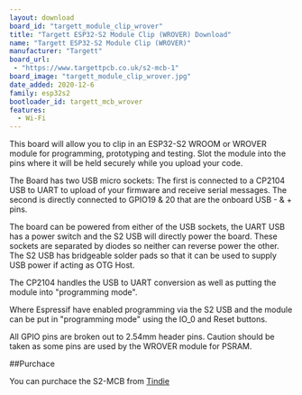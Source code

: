 ```yaml
---
layout: download
board_id: "targett_module_clip_wrover"
title: "Targett ESP32-S2 Module Clip (WROVER) Download"
name: "Targett ESP32-S2 Module Clip (WROVER)"
manufacturer: "Targett"
board_url:
 - "https://www.targettpcb.co.uk/s2-mcb-1"
board_image: "targett_module_clip_wrover.jpg"
date_added: 2020-12-6
family: esp32s2
bootloader_id: targett_mcb_wrover
features:
  - Wi-Fi
---
```


This board will allow you to clip in an ESP32-S2 WROOM or WROVER module for programming, prototyping and testing. Slot the module into the pins where it will be held securely while you upload your code.

The Board has two USB micro sockets: The first is connected to a CP2104 USB to UART to upload of your firmware and receive serial messages. The second is directly connected to GPIO19 & 20 that are the onboard USB - & + pins.

The board can be powered from either of the USB sockets, the UART USB has a power switch and the S2 USB will directly power the board. These sockets are separated by diodes so neither can reverse power the other. The S2 USB has bridgeable solder pads so that it can be used to supply USB power if acting as OTG Host.

The CP2104 handles the USB to UART conversion as well as putting the module into "programming mode".

Where Espressif have enabled programming via the S2 USB and the module can be put in "programming mode" using the IO_0 and Reset buttons.

All GPIO pins are broken out to 2.54mm header pins. Caution should be taken as some pins are used by the WROVER module for PSRAM.

##Purchace

You can purchace the S2-MCB from [Tindie](https://www.tindie.com/products/targett/esp32-s2-module-protoprogrammer/)
